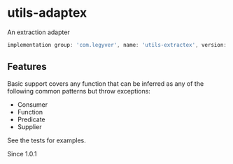 # utils-adaptex
An extraction adapter

```groovy
implementation group: 'com.legyver', name: 'utils-extractex', version: '3.1.0'
```

## Features
Basic support covers any function that can be inferred as any of the following common patterns but throw exceptions:

- Consumer
- Function
- Predicate
- Supplier

See the tests for examples.

Since 1.0.1